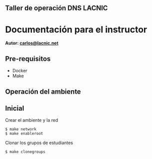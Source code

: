 ## Taller de operación DNS LACNIC

# Documentación para el instructor

**Autor: carlos@lacnic.net**



## Pre-requisitos 

- Docker
- Make



## Operación del ambiente

## Inicial

Crear el ambiente y la red

```shell
$ make network
$ make enableroot
```

Clonar los grupos de estudiantes

```shell
$ make clonegroups
```


